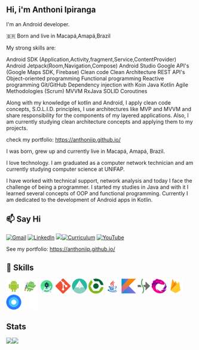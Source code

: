 ## Hi, i'm Anthoni Ipiranga

I'm an Android developer.

🇧🇷 Born and live in Macapá,Amapá,Brazil

My strong skills are:

Android SDK (Application,Activity,fragment,Service,ContentProvider)
Android Jetpack(Room,Navigation,Compose)
Android Studio
Google API's (Google Maps SDK, Firebase)
Clean code
Clean Architecture
REST API's
Object-oriented programming
Functional programming
Reactive programming
Git/GitHub
Dependency injection with Koin
Java
Kotlin
Agile Methodologies (Scrum)
MVVM
RxJava
SOLID
Coroutines

Along with my knowledge of kotlin and Android, I apply clean code concepts, S.O.L.I.D. principles, I use architectures like MVP and MVVM and share responsibility for the components of my layered applications. Also, I am currently studying clean architecture concepts and applying them to my projects.

check my portfolio:
https://anthoniip.github.io/

I was born, grew up and currently live in Macapá, Amapá, Brazil.

I love technology. I am graduated as a computer network technician and am currently studying computer science at UNIFAP.

I have worked with technical support, network analysis and today I face the challenge of being a programmer. I started my studies in Java and with it I learned several concepts of OOP and functional programming. Currently I am dedicated to the development of Android apps in Kotlin.

## :mailbox: Say Hi

[![Gmail](https://img.shields.io/badge/-GMAIL-D14836?style=for-the-badge&logo=gmail&logoColor=white)](mailto:anthoni.ipiranga@gmail.com)
[![LinkedIn](https://img.shields.io/badge/-LINKEDIN-0077B5?style=for-the-badge&logo=linkedin&logoColor=white)](https://www.linkedin.com/in/anthoniipiranga/)
[<img height="25" src="https://i.imgur.com/2iVxee6.png">![Curriculum](https://img.shields.io/badge/lattes-%23100000?logoColor=blue&style=for-the-badge)](https://anthoniip.github.io/)
[![YouTube](https://img.shields.io/badge/-YOUTUBE-D14836?style=for-the-badge&logo=youtube&logoColor=white)](https://www.youtube.com/channel/UCNyTace0PmFnXL1aSyH008A/videos)
<!--[![GitHub](https://img.shields.io/badge/github-%23100000.svg?&style=for-the-badge&logo=github&logoColor=white)](https://guimaraaes.github.io/guimaraaes/)-->

See my portfolio:
https://anthoniip.github.io/

## :wrench: Skills

<code><img height="40" src="https://github.com/AnthoniIP/AnthoniIP/blob/master/assets/android.png"></code>
<code><img height="40" src="https://github.com/AnthoniIP/AnthoniIP/blob/master/assets/jetkpack.png"></code>
<code><img height="40" src="https://github.com/AnthoniIP/AnthoniIP/blob/master/assets/studio.png"></code>
<code><img height="40" src="https://github.com/AnthoniIP/AnthoniIP/blob/master/assets/git.png"></code>
<code><img height="40" src="https://github.com/AnthoniIP/AnthoniIP/blob/master/assets/glide.png"></code>
<code><img height="40" src="https://github.com/AnthoniIP/AnthoniIP/blob/master/assets/gradle.png"></code>
<code><img height="40" src="https://github.com/AnthoniIP/AnthoniIP/blob/master/assets/java.png"></code>
<code><img height="40" src="https://github.com/AnthoniIP/AnthoniIP/blob/master/assets/Kotlin.png"></code>
<code><img height="40" src="https://github.com/AnthoniIP/AnthoniIP/blob/master/assets/suspend.png"></code>
<code><img height="40" src="https://github.com/AnthoniIP/AnthoniIP/blob/master/assets/rxjava.png"></code>
<code><img height="40" src="https://github.com/AnthoniIP/AnthoniIP/blob/master/assets/firebase.png"></code>
<code><img height="40" src="https://github.com/AnthoniIP/AnthoniIP/blob/master/assets/material.png"></code>
<code><img height="40" src="https://github.com/AnthoniIP/AnthoniIP/blob/master/assets/retrofit.png"></code>


## Stats

<p align="center">
<a href="https://github.com/AnthoniIP">
<img height="170em" align="left" src="https://github-readme-stats.vercel.app/api/top-langs/?username=anthoniip&layout=compact" />
<img height="170em" align="left" src="https://github-readme-stats.vercel.app/api?username=anthoniip&show_icons=true" />
</a>
</p>

